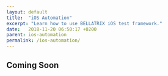 ```yaml
---
layout: default
title:  "iOS Automation"
excerpt: "Learn how to use BELLATRIX iOS test framework."
date:   2018-11-20 06:50:17 +0200
parent: ios-automation
permalink: /ios-automation/
---
```

Coming Soon
--------